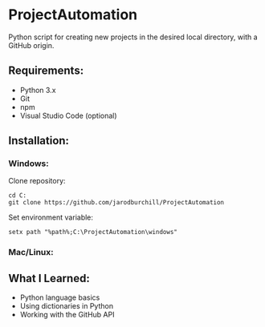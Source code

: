 # ProjectAutomation
Python script for creating new projects in the desired local directory, with a GitHub origin.
## Requirements:
- Python 3.x
- Git
- npm
- Visual Studio Code (optional)
## Installation:
### Windows:
Clone repository:
```
cd C:
git clone https://github.com/jarodburchill/ProjectAutomation
```
Set environment variable:
```
setx path "%path%;C:\ProjectAutomation\windows"
```
### Mac/Linux:

## What I Learned:
- Python language basics
- Using dictionaries in Python
- Working with the GitHub API
